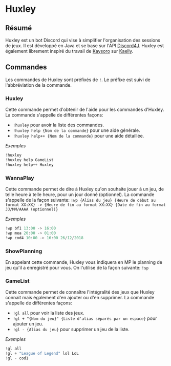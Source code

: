 # Huxley

## Résumé
Huxley est un bot Discord qui vise à simplifier l'organisation des sessions de jeux. Il est développé en Java et se base sur l'API [Discord4J](https://github.com/austinv11/Discord4J/tree/master/src/test/java/sx/blah/discord/examples).
Huxley est également librement inspiré du travail de [Kaysoro](https://github.com/Kaysoro) sur [Kaelly](https://github.com/Kaysoro/KaellyBot).

## Commandes

Les commandes de Huxley sont préfixés de `!`. Le préfixe est suivi de l'abbréviation de la commande.

### Huxley
Cette commande permet d'obtenir de l'aide pour les commandes d'Huxley. La commande s'appelle de différentes façons:
- `!huxley` pour avoir la liste des commandes.
- `!huxley help {Nom de la commande}` pour une aide générale.
- `!huxley help++ {Nom de la commande}` pour une aide détaillée.

*Exemples*
```Java
!huxley
!huxley help GameList
!huxley help++ Huxley
```

### WannaPlay
Cette commande permet de dire à Huxley qu'on souhaite jouer à un jeu, de telle heure à telle heure, pour un jour donné (optionnel). La commande s'appelle de la façon suivante: `!wp {Alias du jeu} {Heure de début au format XX:XX} -> {Heure de fin au format XX:XX} {Date de fin au format JJ/MM/AAAA (optionnel)}`

*Exemples*
```Java
!wp bf1 13:00 -> 16:00
!wp mea 20:00 -> 01:00
!wp cod4 10:00 -> 16:00 26/12/2018
```

### ShowPlanning
En appelant cette commande, Huxley vous indiquera en MP le planning de jeu qu'il a enregistré pour vous. On l'utilise de la façon suivante: `!sp`

### GameList
Cette commande permet de connaître l'intégralité des jeux que Huxley connait mais également d'en ajouter ou d'en supprimer. La commande s'appelle de différentes façons:
- `!gl all` pour voir la liste des jeux.
- `!gl + "{Nom du jeu}" {Liste d'alias séparés par un espace}` pour ajouter un jeu.
- `!gl - {Alias du jeu}` pour supprimer un jeu de la liste.

*Exemples*
```Java
!gl all
!gl + "League of Legend" lol LoL
!gl - cod1
```